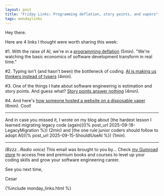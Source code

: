 ```yaml
---
layout: post
title: "Friday Links: Programming deflation, story points, and vapers"
tags: mondaylinks
---
```


Hey there.

Here are 4 links I thought were worth sharing this week:

#1. With the raise of AI, we're in a [programming deflation](https://tidyfirst.substack.com/p/programming-deflation) (5min). "We're watching the basic economics of software development transform in real time."

#2. Typing isn't (and hasn't been) the bottleneck of coding. [AI is making us thinkers instead of typers](https://etsd.tech/posts/coders-end/) (4min).

#3. One of the things I hate about software engineering is estimation and story points. And guess what? [Story points answer nothing](https://failfastmoveon.blogspot.com/2025/09/story-points-answer-nothing.html) (4min).

#4. And here's [how someone hosted a website on a disposable vaper](https://bogdanthegeek.github.io/blog/projects/vapeserver/) (6min). Cool!

***

And in case you missed it, I wrote on my blog about [the hardest lesson I learned migrating legacy code (again)]({% post_url 2025-09-18-LegacyMigration %}) (2min) and [the one rule junior coders should follow to adopt AI]({% post_url 2025-09-15-ShouldIUseAI %}) (1min).

***

_(Bzzz...Radio voice)_ This email was brought to you by... Check [my Gumroad store](https://imcsarag.gumroad.com/) to access free and premium books and courses to level up your coding skills and grow your software engineering career.

See you next time,

Cesar

{%include monday_links.html %}
